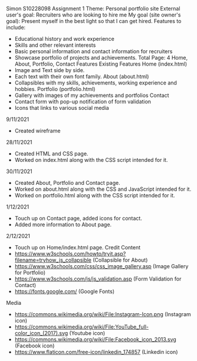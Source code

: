 Simon S10228098
Assignment 1
Theme: Personal portfolio site
External user's goal: Recruiters who are looking to hire me
My goal (site owner's goal): Present myself in the best light so that I can get hired.
Features to include:
- Educational history and work experience
- Skills and other relevant interests
- Basic personal information and contact information for recruiters
- Showcase portfolio of projects and achievements.
Total Page: 4
Home, About, Portfolio, Contact
Features
Existing Features
Home (index.html)
- Image and Text side by side.
- Each text with their own font family.
About (about.html)
- Collapsibles with my skills, achievements, working experience and hobbies.
Portfolio (portfolio.html)
- Gallery with images of my achievements and portfolios
Contact
- Contact form with pop-up notification of form validation
- Icons that links to various social media

9/11/2021
- Created wireframe

28/11/2021
- Created HTML and CSS page.
- Worked on index.html along with the CSS script intended for it.

30/11/2021
- Created About, Portfolio and Contact page.
- Worked on about.html along with the CSS and JavaScript intended for it.
- Worked on portfolio.html along with the CSS script intended for it.

1/12/2021
- Touch up on Contact page, added icons for contact.
- Added more information to About page.

2/12/2021
- Touch up on Home/index.html page.
Credit
Content
- https://www.w3schools.com/howto/tryit.asp?filename=tryhow_js_collapsible (Collapsible for About)
- https://www.w3schools.com/css/css_image_gallery.asp (Image Gallery for Portfolio)
- https://www.w3schools.com/js/js_validation.asp (Form Validation for Contact)
- https://fonts.google.com/ (Google Fonts)


Media
- https://commons.wikimedia.org/wiki/File:Instagram-Icon.png (Instagram icon)
- https://commons.wikimedia.org/wiki/File:YouTube_full-color_icon_(2017).svg (Youtube icon)
- https://commons.wikimedia.org/wiki/File:Facebook_icon_2013.svg (Facebook icon)
- https://www.flaticon.com/free-icon/linkedin_174857 (Linkedin icon)